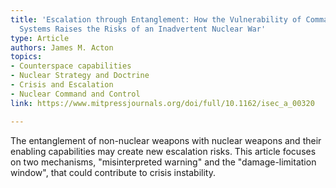 ```yaml
---
title: 'Escalation through Entanglement: How the Vulnerability of Command-and-Control
  Systems Raises the Risks of an Inadvertent Nuclear War'
type: Article
authors: James M. Acton
topics:
- Counterspace capabilities
- Nuclear Strategy and Doctrine
- Crisis and Escalation
- Nuclear Command and Control
link: https://www.mitpressjournals.org/doi/full/10.1162/isec_a_00320

---
```

The entanglement of non-nuclear weapons with nuclear weapons and their enabling capabilities may create new escalation risks. This article focuses on two mechanisms, "misinterpreted warning" and the "damage-limitation window", that could contribute to crisis instability. 